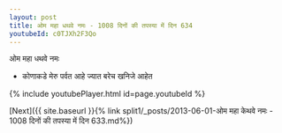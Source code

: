 ```yaml
---
layout: post
title: ओम महा धथवे नमः - 1008 दिनों की तपस्या में दिन 634
youtubeId: c0TJXh2F3Qo
---
```

 
 
 ओम महा धथवे नमः  
 
 -  कोणाकडे मेरु पर्वत आहे ज्यात बरेच खनिजे आहेत 
 
  
 
  
 
 
 
 
 
 


{% include youtubePlayer.html id=page.youtubeId %}
 
[Next]({{ site.baseurl }}{% link  split1/_posts/2013-06-01-ओम महा केथवे नमः - 1008 दिनों की तपस्या में दिन 633.md%})
 
